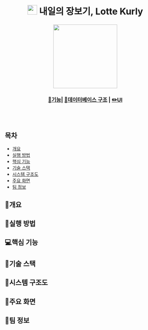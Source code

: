 <h1 align='center'> <img src='https://user-images.githubusercontent.com/21255149/180385609-b0ff770e-470c-4734-bf8c-b0952268b279.png' style='width: 30px; height: 30px;'>&nbsp;내일의 장보기, Lotte Kurly</h1>
<div align='center'>
  <h3></h3>
  <img src='https://user-images.githubusercontent.com/21255149/180385615-741a8077-97fc-46e4-8662-ba29513f2ee7.png' style='width: 200px;'><br/>
  <h3><a href="">📘기능</a>| <a href="">📑데이터베이스 구조</a> | <a href="">✏️UI</a></h3>
</div>
<br/><br/>

## 목차
- [개요](https://github.com/nscv/lotte-kurly#-개요)
- [실행 방법](https://github.com/nscv/lotte-kurly#-실행-방법)
- [핵심 기능](https://github.com/nscv/lotte-kurly#-핵심-기능)
- [기술 스택](https://github.com/nscv/lotte-kurly#-기술-스택)
- [시스템 구조도](https://github.com/nscv/lotte-kurly#-시스템-구조도)
- [주요 화면](https://github.com/nscv/lotte-kurly#-주요-화면)
- [팀 정보](https://github.com/nscv/lotte-kurly#-팀-정보)

## 🚩개요

## 💾실행 방법

## 💻핵심 기능

## 🔧기술 스택

## 📐시스템 구조도

## 🎇주요 화면

## 🌄팀 정보
